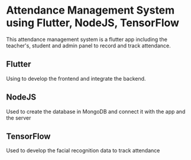 # Attendance Management System using Flutter, NodeJS, TensorFlow

This attendance management system is a flutter app including the teacher's, student and admin panel to record and track attendance.
## Flutter
Using to develop the frontend and integrate the backend.

## NodeJS
Used to create the database in MongoDB and connect it with the app and the server

## TensorFlow
Used to develop the facial recognition data to track attendance
